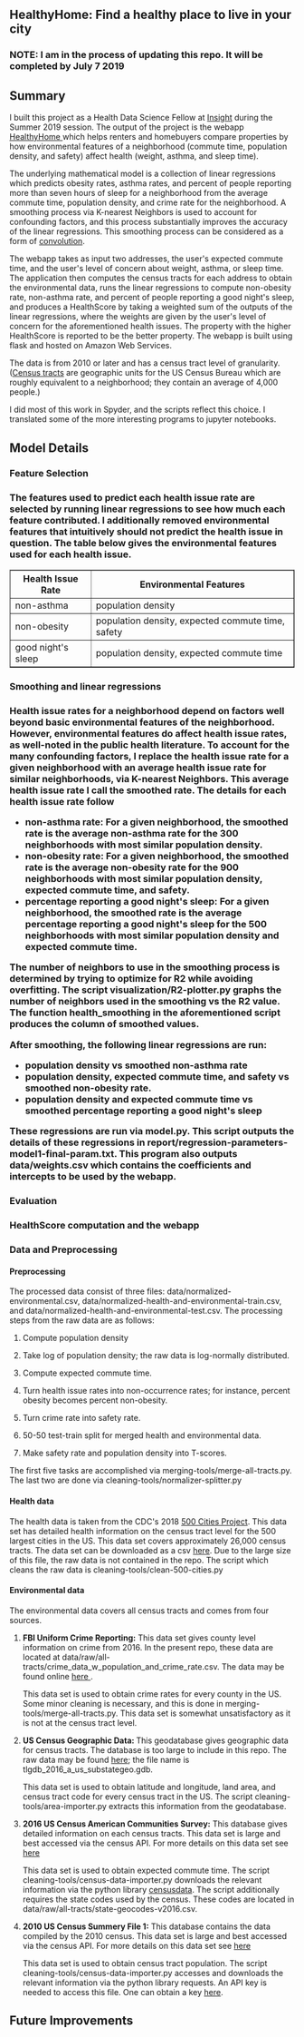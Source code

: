 <h2>HealthyHome: Find a healthy place to live in your city</h2>

<h3> NOTE: I am in the process of updating this repo. It will be completed by July 7 2019 </h3>

<h2> Summary </h2>

<p>I built this project as a Health Data Science Fellow at <a href="https://www.insighthealthdata.com/"> Insight</a> during the Summer 2019 session. The output of the project is the webapp <a href="http://philwesolek.com/"> HealthyHome </a> which helps renters and homebuyers compare properties by how environmental features of a neighborhood (commute time, population density, and safety) affect health  (weight, asthma, and sleep time).</p>

<p>  The underlying mathematical model is a collection of linear regressions which predicts obesity rates, asthma rates, and percent of people reporting more than seven hours of sleep for a neighborhood from the average commute time, population density, and crime rate for the neighborhood.  A smoothing process via K-nearest Neighbors is used to account for confounding factors, and this process substantially improves the accuracy of the linear regressions. This smoothing process can be considered as a form of <a href="https://en.wikipedia.org/wiki/Convolution">convolution</a>. </p> 

<p> The webapp takes as input two addresses, the user's expected commute time, and the user's level of concern about weight, asthma, or sleep time. The application then computes the census tracts for each address to obtain the environmental data, runs the linear regressions to compute non-obesity rate, non-asthma rate, and percent of people reporting a good night's sleep, and produces a HealthScore by taking a weighted sum of the outputs of the linear regressions, where the weights are given by the user's level of concern for the aforementioned health issues. The property with the higher HealthScore is reported to be the better property. The webapp  is built using flask and hosted on Amazon Web Services.</p>

<p>The data is from 2010 or later and has a census tract level of granularity. (<a href="https://en.wikipedia.org/wiki/Census_tract">Census tracts</a> are geographic units for the US Census Bureau which are roughly equivalent to a neighborhood; they contain an average of 4,000 people.) </p>

<p> I did most of this work in Spyder, and the scripts reflect this choice. I translated some of the more interesting programs to jupyter notebooks.</p>

<h2> Model Details </h2>

<h3> Feature Selection <h3>
 <p> The features used to predict each health issue rate are selected by running linear regressions to see how much each feature contributed. I additionally removed environmental features that intuitively should not predict the health issue in question.  The table below gives the environmental features used for each health issue. </p>

<table style="width:100%" border="1">
  <tr>
    <th>Health Issue Rate</th>
    <th>Environmental Features</th> 
  
  </tr>
  <tr>
    <td>non-asthma</td>
    <td>population density</td>
  
  </tr>
  <tr>
    <td>non-obesity</td>
    <td>population density, expected commute time, safety</td>
 
  </tr>
  <tr>
    <td>good night's sleep</td>
    <td>population density, expected commute time</td>
  </tr>
 
</table>


<h3> Smoothing and linear regressions<h3>
<p> Health issue rates for a neighborhood depend on factors well beyond basic environmental features of the neighborhood. However, environmental features do affect health issue rates, as well-noted in the public health literature.  To account for the many confounding factors, I replace the health issue rate for a given neighborhood with an average health issue rate for similar neighborhoods, via K-nearest Neighbors. This average health issue rate I call the <b>smoothed</b> rate. The details for each health issue rate follow </p>

<ul>
<li><b>non-asthma rate:</b> For a given neighborhood, the smoothed  rate is the average non-asthma rate for the 300 neighborhoods with most similar population density.  </li>

<li><b>non-obesity rate:</b> For a given neighborhood, the smoothed rate is the average non-obesity rate for the 900 neighborhoods with most similar population density, expected commute time, and safety.  </li>

<li><b>percentage reporting a good night's sleep:</b> For a given neighborhood, the smoothed rate is the average percentage reporting a good night's sleep for the 500 neighborhoods with most similar population density and expected commute time.  </li>

</ul>

<p>The number of neighbors to use in the smoothing process is determined by trying to optimize for R2 while avoiding overfitting. The script visualization/R2-plotter.py graphs the number of neighbors used in the smoothing vs the R2 value. The function health_smoothing in the aforementioned script produces the column of smoothed values.</p>

<p> After smoothing, the following linear regressions are run:</p>
<ul>
<li>population density vs smoothed non-asthma rate </li>

<li>population density, expected commute time, and safety vs smoothed non-obesity rate.  </li>

<li>population density and expected commute time vs smoothed percentage reporting a good night's sleep </li>

</ul>
<p> These regressions are run via model.py. This script outputs the details of these regressions in report/regression-parameters-model1-final-param.txt. This program also outputs data/weights.csv which contains the coefficients and intercepts to be used by the webapp.</p>

<h3> Evaluation<h3>

<h3> HealthScore computation and the webapp</h3>
 
 <h3> Data and Preprocessing </h3>
 <h4>Preprocessing</h4>
<p>The processed data consist of three files: data/normalized-environmental.csv, data/normalized-health-and-environmental-train.csv, and data/normalized-health-and-environmental-test.csv. The processing steps from the raw data are as follows:</p>
<ol>
<li><p> Compute population density</p></li>
<li><p> Take log of population density; the raw data is log-normally distributed.</p></li>
<li><p> Compute expected commute time. <p></li>
<li> <p> Turn health issue rates into non-occurrence rates; for instance, percent obesity becomes percent non-obesity. </p></li>
<li> <p>Turn crime rate into safety rate. </p></li>
<li> <p> 50-50 test-train split for merged health and environmental data.<p> </li>
<li> <p>Make safety rate and population density into T-scores. </p> </li>
</ol>
<p>The first five tasks are accomplished via merging-tools/merge-all-tracts.py. The last two are done via cleaning-tools/normalizer-splitter.py</p>

 
 
 <h4> Health data</h4>
The health data is taken from the CDC's  2018 <a href="https://www.cdc.gov/500cities/index.htm">500 Cities Project</a>. This data set has detailed health information on the census tract level for the 500 largest cities in the US. This data set covers approximately 26,000 census tracts. The data set can be downloaded as a csv <a href="https://catalog.data.gov/dataset/500-cities-local-data-for-better-health-fc759">here</a>. Due to the large size of this file, the raw data is not contained in the repo. The script which cleans the raw data is cleaning-tools/clean-500-cities.py


<h4>Environmental data</h4>
The environmental data covers all census tracts and comes from four sources.
<ol>
  <li><p> <b>FBI Uniform Crime Reporting:</b> This data set gives county level information on crime from 2016. In the present repo, these data are located at data/raw/all-tracts/crime_data_w_population_and_crime_rate.csv. The data may be found online <a href="https://www.kaggle.com/mikejohnsonjr/united-states-crime-rates-by-county">here </a>.</p>
    <p> This data set is used to obtain crime rates for every county in the US. Some minor cleaning is necessary, and this is done in merging-tools/merge-all-tracts.py. This data set is somewhat unsatisfactory as it is not at the census tract level.</p>
  </li>
  
  <li> <p><b> US Census Geographic Data: </b> This geodatabase gives geographic data for census tracts. The database is too large to include in this repo. The raw data may be found <a href="https://www2.census.gov/geo/tiger/TGRGDB16/" >here</a>; the file name is tlgdb_2016_a_us_substategeo.gdb. </p>
  <p> This data set is used to obtain latitude and longitude, land area, and census tract code for every census tract in the US. The script cleaning-tools/area-importer.py extracts this information from the geodatabase. </p> </li>

 <li><p><b> 2016 US Census American Communities Survey:</b> This database gives detailed information on each census tracts. This data set is large and best accessed via the census API. For more details on this data set see <a href="https://www.census.gov/programs-surveys/acs">here</a></p>
    <p> This data set is used to obtain expected commute time. The script cleaning-tools/census-data-importer.py downloads the relevant information via the python library <a href="https://pypi.org/project/CensusData/">censusdata</a>. The script additionally requires the state codes used by the census. These codes are located in data/raw/all-tracts/state-geocodes-v2016.csv.</p>
    
 <li><p><b> 2010 US Census Summery File 1:</b> This database contains the data compiled by the 2010 census. This data set is large and best accessed via the census API. For more details on this data set see <a href="https://www.census.gov/data/datasets/2010/dec/summary-file-1.html">here</a></p>
    <p> This data set is used to obtain census tract population. The script cleaning-tools/census-data-importer.py accesses and downloads the relevant information via the python library requests. An API key is needed to access this file. One can obtain a key <a href="https://api.census.gov/data/key_signup.html">here</a>. </p></li>
      
    
</ol>



 

<h2> Future Improvements </h2>
